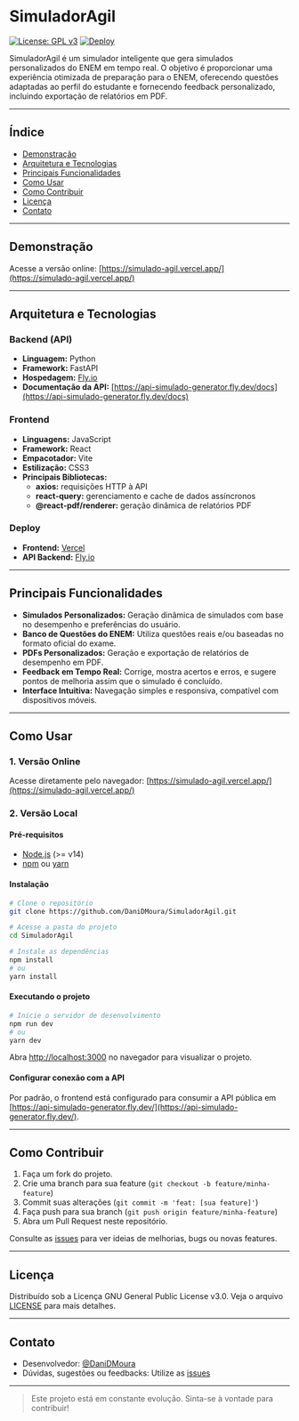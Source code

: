 # SimuladorAgil

[![License: GPL v3](https://img.shields.io/badge/License-GPLv3-blue.svg)](LICENSE)
[![Deploy](https://img.shields.io/badge/online-demo-brightgreen)](https://simulado-agil.vercel.app/)

SimuladorAgil é um simulador inteligente que gera simulados personalizados do ENEM em tempo real. O objetivo é proporcionar uma experiência otimizada de preparação para o ENEM, oferecendo questões adaptadas ao perfil do estudante e fornecendo feedback personalizado, incluindo exportação de relatórios em PDF.

---

## Índice

- [Demonstração](#demonstração)
- [Arquitetura e Tecnologias](#arquitetura-e-tecnologias)
- [Principais Funcionalidades](#principais-funcionalidades)
- [Como Usar](#como-usar)
- [Como Contribuir](#como-contribuir)
- [Licença](#licença)
- [Contato](#contato)

---

## Demonstração

Acesse a versão online: [https://simulado-agil.vercel.app/](https://simulado-agil.vercel.app/)

---

## Arquitetura e Tecnologias

### Backend (API)

- **Linguagem:** Python
- **Framework:** FastAPI
- **Hospedagem:** [Fly.io](https://api-simulado-generator.fly.dev/)
- **Documentação da API:** [https://api-simulado-generator.fly.dev/docs](https://api-simulado-generator.fly.dev/docs)

### Frontend

- **Linguagens:** JavaScript
- **Framework:** React
- **Empacotador:** Vite
- **Estilização:** CSS3
- **Principais Bibliotecas:**
  - **axios:** requisições HTTP à API
  - **react-query:** gerenciamento e cache de dados assíncronos
  - **@react-pdf/renderer:** geração dinâmica de relatórios PDF

### Deploy

- **Frontend:** [Vercel](https://simulado-agil.vercel.app/)
- **API Backend:** [Fly.io](https://api-simulado-generator.fly.dev/)

---

## Principais Funcionalidades

- **Simulados Personalizados:** Geração dinâmica de simulados com base no desempenho e preferências do usuário.
- **Banco de Questões do ENEM:** Utiliza questões reais e/ou baseadas no formato oficial do exame.
- **PDFs Personalizados:** Geração e exportação de relatórios de desempenho em PDF.
- **Feedback em Tempo Real:** Corrige, mostra acertos e erros, e sugere pontos de melhoria assim que o simulado é concluído.
- **Interface Intuitiva:** Navegação simples e responsiva, compatível com dispositivos móveis.

---

## Como Usar

### 1. Versão Online

Acesse diretamente pelo navegador: [https://simulado-agil.vercel.app/](https://simulado-agil.vercel.app/)

### 2. Versão Local

#### Pré-requisitos

- [Node.js](https://nodejs.org/) (>= v14)
- [npm](https://www.npmjs.com/) ou [yarn](https://yarnpkg.com/)

#### Instalação

```bash
# Clone o repositório
git clone https://github.com/DaniDMoura/SimuladorAgil.git

# Acesse a pasta do projeto
cd SimuladorAgil

# Instale as dependências
npm install
# ou
yarn install
```

#### Executando o projeto

```bash
# Inicie o servidor de desenvolvimento
npm run dev
# ou
yarn dev
```

Abra [http://localhost:3000](http://localhost:3000) no navegador para visualizar o projeto.

#### Configurar conexão com a API

Por padrão, o frontend está configurado para consumir a API pública em [https://api-simulado-generator.fly.dev/](https://api-simulado-generator.fly.dev/).

---

## Como Contribuir

1. Faça um fork do projeto.
2. Crie uma branch para sua feature (`git checkout -b feature/minha-feature`)
3. Commit suas alterações (`git commit -m 'feat: [sua feature]'`)
4. Faça push para sua branch (`git push origin feature/minha-feature`)
5. Abra um Pull Request neste repositório.

Consulte as [issues](https://github.com/DaniDMoura/SimuladorAgil/issues) para ver ideias de melhorias, bugs ou novas features.

---

## Licença

Distribuído sob a Licença GNU General Public License v3.0. Veja o arquivo [LICENSE](LICENSE) para mais detalhes.

---

## Contato

- Desenvolvedor: [@DaniDMoura](https://github.com/DaniDMoura)
- Dúvidas, sugestões ou feedbacks: Utilize as [issues](https://github.com/DaniDMoura/SimuladorAgil/issues)

---

> Este projeto está em constante evolução. Sinta-se à vontade para contribuir!